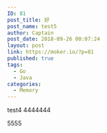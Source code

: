 ```yaml
---
ID: 81
post_title: 好
post_name: test5
author: Captain
post_date: 2018-09-26 00:07:24
layout: post
link: https://moker.io/?p=81
published: true
tags:
  - Go
  - Java
categories:
  - Memory
---
```

test4
4444444
<!--more-->
5555